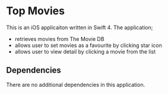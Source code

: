 # Top Movies

This is an iOS applicaiton written in Swift 4. The application;

* retrieves movies from The Movie DB
* allows user to set movies as a favourite by clicking star icon
* allows user to view detail by clicking a movie from the list

## Dependencies

There are no additional dependencies in this application.

